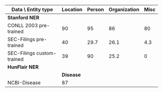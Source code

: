 Data \ Entity type | Location | Person | Organization | Misc
--- | --- |--- | --- | ---
**Stanford NER** | | | |
CONLL 2003 pre-trained | 90 | 95 | 86 | 80
SEC-Filings pre-trained | 40 | 29.7 | 26.1 | 4.3
SEC-Filings custom-trained | 39 | 90 | 25.2 | 0
**HunFlair NER** | | |  | 
 ||  **Disease**| | |
NCBI-Disease |87 | | |

